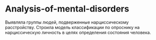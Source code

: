 # Analysis-of-mental-disorders
Выявляла группы людей, подверженные нарциссическому расстройству.
Строила модель классификации по опроснику на нарциссическую личность в целях определения состояния человека.
